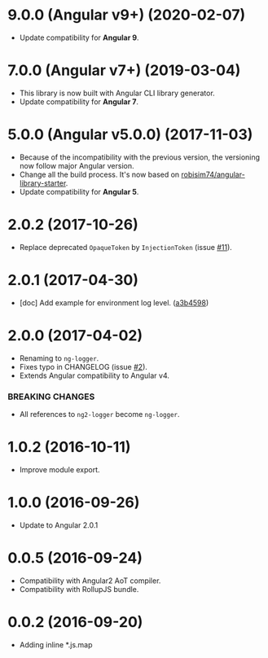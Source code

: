 # 9.0.0 (Angular v9+) (2020-02-07)
 * Update compatibility for **Angular 9**.

# 7.0.0 (Angular v7+) (2019-03-04)
 * This library is now built with Angular CLI library generator.
 * Update compatibility for **Angular 7**.

# 5.0.0 (Angular v5.0.0) (2017-11-03)
 * Because of the incompatibility with the previous version, the versioning now follow major Angular version.
 * Change all the build process. It's now based on [robisim74/angular-library-starter](https://github.com/robisim74/angular-library-starter).
 * Update compatibility for **Angular 5**.

# 2.0.2 (2017-10-26)
 * Replace deprecated `OpaqueToken` by `InjectionToken` (issue [#11](https://github.com/noemi-salaun/ng-logger/issues/11)).

# 2.0.1 (2017-04-30)
 * [doc] Add example for environment log level. ([a3b4598](https://github.com/noemi-salaun/ng-logger/commit/a3b45986ba0b501d2614685f84b6cf2fcac3eeff))

# 2.0.0 (2017-04-02)
 * Renaming to `ng-logger`.
 * Fixes typo in CHANGELOG (issue [#2](https://github.com/noemi-salaun/ng-logger/issues/2)).
 * Extends Angular compatibility to Angular v4.
 
### BREAKING CHANGES
 * All references to `ng2-logger` become `ng-logger`.

# 1.0.2 (2016-10-11)
 * Improve module export.

# 1.0.0 (2016-09-26)
 * Update to Angular 2.0.1

# 0.0.5 (2016-09-24)

 * Compatibility with Angular2 AoT compiler.
 * Compatibility with RollupJS bundle.
 
# 0.0.2 (2016-09-20)

 * Adding inline *.js.map
